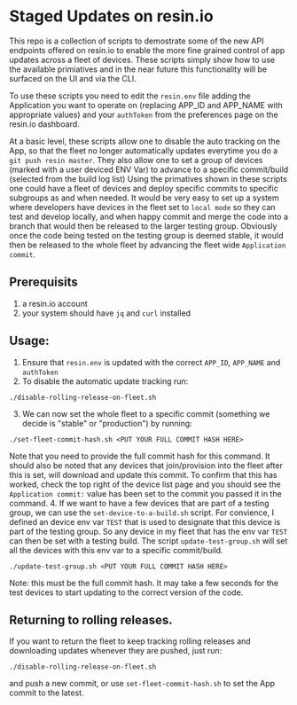 # Staged Updates on resin.io

This repo is a collection of scripts to demostrate some of the new API endpoints offered on resin.io to enable the more fine grained control of app updates across a fleet of devices.
These scripts simply show how to use the available primiatives and in the near future this functionality will be surfaced on the UI and via the CLI.

To use these scripts you need to edit the `resin.env` file adding the Application you want to operate on (replacing APP_ID and APP_NAME with appropriate values) and your `authToken` from the preferences page on the resin.io dashboard.

At a basic level, these scripts allow one to disable the auto tracking on the App, so that the fleet no longer automatically updates everytime you do a `git push resin master`. They also allow one to set a group of devices (marked with a user deviced ENV Var) to advance to a specific commit/build (selected from the build log list)
Using the primatives shown in these scripts one could have a fleet of devices and deploy specific commits to specific subgroups as and when needed. It would be very easy to set up a system where developers have devices in the fleet set to `local mode` so they can test and develop locally, and when happy commit and merge the code into a branch that would then be released to the larger testing group. Obviously once the code being tested on the testing group is deemed stable, it would then be released to the whole fleet by advancing the fleet wide `Application commit`.
## Prerequisits
1. a resin.io account
2. your system should have `jq` and `curl` installed
## Usage:

1. Ensure that `resin.env` is updated with the correct `APP_ID`, `APP_NAME` and `authToken`
2. To disable the automatic update tracking run:
```
./disable-rolling-release-on-fleet.sh
```
3. We can now set the whole fleet to a specific commit (something we decide is "stable" or "production") by running:
```
./set-fleet-commit-hash.sh <PUT YOUR FULL COMMIT HASH HERE>
```
Note that you need to provide the full commit hash for this command. It should also be noted that any devices that join/provision into the fleet after this is set, will download and update this commit. To confirm that this has worked, check the top right of the device list page and you should see the `Application commit:` value has been set to the commit you passed it in the command.
4. If we want to have a few devices that are part of a testing group, we can use the `set-device-to-a-build.sh` script. For convience, I defined an device env var `TEST` that is used to designate that this device is part of the testing group. So any device in my fleet that has the env var `TEST` can then be set with a testing build. The script `update-test-group.sh` will set all the devices with this env var to a specific commit/build.
```
./update-test-group.sh <PUT YOUR FULL COMMIT HASH HERE>
```
Note: this must be the full commit hash. It may take a few seconds for the test devices to start updating to the correct version of the code.

## Returning to rolling releases.
If you want to return the fleet to keep tracking rolling releases and downloading updates whenever they are pushed, just run:
```
./disable-rolling-release-on-fleet.sh
```
and push a new commit, or use `set-fleet-commit-hash.sh` to set the App commit to the latest.
